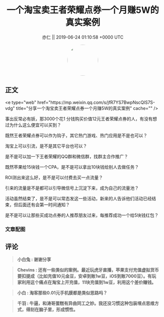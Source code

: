 <h1 align="center">一个淘宝卖王者荣耀点券一个月赚5W的真实案例</h1>




<p align="center">
    <a>亦仁 || 2019-06-24 01:10:58 &#43;0000 UTC</a>
</p>

<div align="center">
    <img src="https://images.zsxq.com/Fn3NQqCN8nuGF86yZPXSbEsl0mb3?e=1590940799&amp;token=kIxbL07-8jAj8w1n4s9zv64FuZZNEATmlU_Vm6zD:pfbNc8W3hS0oYG_hyXXh_rHMHuc=" width="100" height="100" style="border:1px solid;border-radius:50%; color:#ffffff"/>
</div>




## 正文

<div>
&lt;e type=&#34;web&#34; href=&#34;https://mp.weixin.qq.com/s/jfR7YS7BwpNscQlS7S-vdg&#34; title=&#34;分享一个淘宝卖王者荣耀点券一个月赚5W的真实案例&#34; cache=&#34;&#34; /&gt;

事出反常必有妖，那3000个花1 分钱购买价值12元王者荣耀点券的人，有没有想过为什么这么便宜可以买到？ 

既然王者荣耀点券可以作为钩子，其它热门游戏、热门应用是不是也可以？

淘宝上可以引流，是不是其它平台也可以？

是不是可以加一下王者荣耀的QQ群和微信群，找群主合作推广？

既然苹果给15块钱一个CPA，是不是可以拿出10块钱给别人去做任务？

ROI测出来这么好，是不是可以付费去买一点流量？

引来的流量是不是都可以引导微信号上沉淀下来，成为自己的流量池？

活动虽然结束了，是不是可以常态发这一些活动，新来的人告诉他们活动已经结束，但后面还有会第一时间通知？

是不是可以让那些买成功点券的人推荐朋友过来，每推荐成功一个给5块钱红包？
</div>

### 文章配图

<div class="image" align="center">

</div>


## 评论

<div align="left">
<div>

<blockquote >
<span> <strong>小白兔 : 谢谢分享 </strong></span>
</blockquote>

<blockquote >
<span> <strong>Chevins : 还有一些类似的案例。最近玩虎牙直播，苹果支付充值虚拟货币要扣提成（比如充值10元金豆，安卓到账1w豆，iOS到账7000豆）。有玩家利用这个痛点在淘宝上开充值，11块充值到1w豆，利用这个差价赚钱。 </strong></span>
</blockquote>

<blockquote >
<span> <strong>小白 : 淘客那些0.01元手机膜都是类似思路吗？ </strong></span>
</blockquote>

<blockquote >
<span> <strong>千羽 : 牛逼，和涛哥蛋糕有异曲同工之妙。我还没习惯这种包装埋点思维方式，得刻在脑子里，形成惯性。 </strong></span>
</blockquote>

</div>
</div>